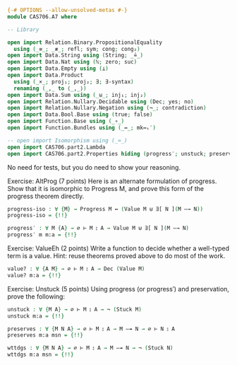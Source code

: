 ```agda
{-# OPTIONS --allow-unsolved-metas #-}
module CAS706.A7 where

-- Library

open import Relation.Binary.PropositionalEquality
  using (_≡_; _≢_; refl; sym; cong; cong₂)
open import Data.String using (String; _≟_)
open import Data.Nat using (ℕ; zero; suc)
open import Data.Empty using (⊥)
open import Data.Product
  using (_×_; proj₁; proj₂; ∃; ∃-syntax)
  renaming (_,_ to ⟨_,_⟩)
open import Data.Sum using (_⊎_; inj₁; inj₂)
open import Relation.Nullary.Decidable using (Dec; yes; no)
open import Relation.Nullary.Negation using (¬_; contradiction)
open import Data.Bool.Base using (true; false)
open import Function.Base using (_∘_)
open import Function.Bundles using (_↔_; mk↔ₛ′)

-- open import Isomorphism using (_≃_)
open import CAS706.part2.Lambda
open import CAS706.part2.Properties hiding (progress′; unstuck; preserves; wttdgs)
```

No need for tests, but you do need to show your reasoning.

Exercise: AltProg (7 points)
Here is an alternate formulation of progress.
Show that it is isomorphic to Progress M, and prove this form
of the progress theorem directly.

```agda
progress-iso : ∀ {M} → Progress M ↔ (Value M ⊎ ∃[ N ](M —→ N))
progress-iso = {!!}

progress′ : ∀ M {A} → ∅ ⊢ M ⦂ A → Value M ⊎ ∃[ N ](M —→ N)
progress′ m m:a = {!!}
```

Exercise: ValueEh (2 points)
Write a function to decide whether a well-typed term is a value.
Hint: reuse theorems proved above to do most of the work.

```agda
value? : ∀ {A M} → ∅ ⊢ M ⦂ A → Dec (Value M)
value? m:a = {!!}
```

Exercise: Unstuck (5 points)
Using progress (or progress′) and preservation, prove the following:

```agda
unstuck : ∀ {M A} → ∅ ⊢ M ⦂ A → ¬ (Stuck M)
unstuck m:a = {!!}

preserves : ∀ {M N A} → ∅ ⊢ M ⦂ A → M —↠ N → ∅ ⊢ N ⦂ A
preserves m:a msn = {!!}

wttdgs : ∀ {M N A} → ∅ ⊢ M ⦂ A → M —↠ N → ¬ (Stuck N)
wttdgs m:a msn = {!!}
```
